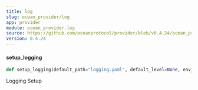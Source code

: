 ```yaml
---
title: log
slug: ocean_provider/log
app: provider
module: ocean_provider.log
source: https://github.com/oceanprotocol/provider/blob/v0.4.24/ocean_provider/log.py
version: 0.4.24
---
```

#### setup\_logging

```python
def setup_logging(default_path="logging.yaml", default_level=None, env_key="LOG_CFG")
```

Logging Setup

